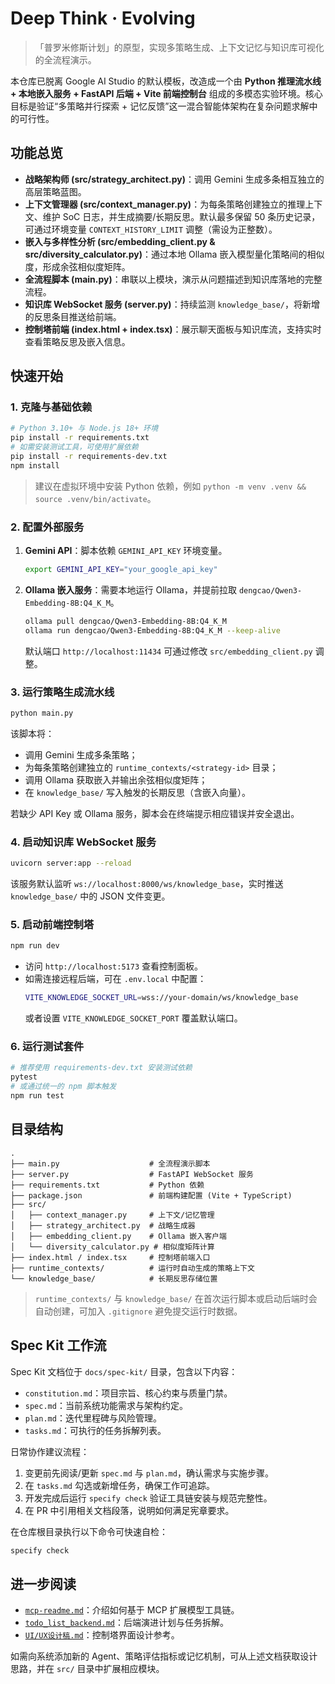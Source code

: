 # Deep Think · Evolving

> 「普罗米修斯计划」的原型，实现多策略生成、上下文记忆与知识库可视化的全流程演示。

本仓库已脱离 Google AI Studio 的默认模板，改造成一个由 **Python 推理流水线 + 本地嵌入服务 + FastAPI 后端 + Vite 前端控制台** 组成的多模态实验环境。核心目标是验证“多策略并行探索 + 记忆反馈”这一混合智能体架构在复杂问题求解中的可行性。

## 功能总览

- **战略架构师 (src/strategy_architect.py)**：调用 Gemini 生成多条相互独立的高层策略蓝图。
- **上下文管理器 (src/context_manager.py)**：为每条策略创建独立的推理上下文、维护 SoC 日志，并生成摘要/长期反思。默认最多保留 50 条历史记录，可通过环境变量 `CONTEXT_HISTORY_LIMIT` 调整（需设为正整数）。
- **嵌入与多样性分析 (src/embedding_client.py & src/diversity_calculator.py)**：通过本地 Ollama 嵌入模型量化策略间的相似度，形成余弦相似度矩阵。
- **全流程脚本 (main.py)**：串联以上模块，演示从问题描述到知识库落地的完整流程。
- **知识库 WebSocket 服务 (server.py)**：持续监测 `knowledge_base/`，将新增的反思条目推送给前端。
- **控制塔前端 (index.html + index.tsx)**：展示聊天面板与知识库流，支持实时查看策略反思及嵌入信息。

## 快速开始

### 1. 克隆与基础依赖

```bash
# Python 3.10+ 与 Node.js 18+ 环境
pip install -r requirements.txt
# 如需安装测试工具，可使用扩展依赖
pip install -r requirements-dev.txt
npm install
```

> 建议在虚拟环境中安装 Python 依赖，例如 `python -m venv .venv && source .venv/bin/activate`。

### 2. 配置外部服务

1. **Gemini API**：脚本依赖 `GEMINI_API_KEY` 环境变量。
   ```bash
   export GEMINI_API_KEY="your_google_api_key"
   ```
2. **Ollama 嵌入服务**：需要本地运行 Ollama，并提前拉取 `dengcao/Qwen3-Embedding-8B:Q4_K_M`。
   ```bash
   ollama pull dengcao/Qwen3-Embedding-8B:Q4_K_M
   ollama run dengcao/Qwen3-Embedding-8B:Q4_K_M --keep-alive
   ```
   默认端口 `http://localhost:11434` 可通过修改 `src/embedding_client.py` 调整。

### 3. 运行策略生成流水线

```bash
python main.py
```

该脚本将：
- 调用 Gemini 生成多条策略；
- 为每条策略创建独立的 `runtime_contexts/<strategy-id>` 目录；
- 调用 Ollama 获取嵌入并输出余弦相似度矩阵；
- 在 `knowledge_base/` 写入触发的长期反思（含嵌入向量）。

若缺少 API Key 或 Ollama 服务，脚本会在终端提示相应错误并安全退出。

### 4. 启动知识库 WebSocket 服务

```bash
uvicorn server:app --reload
```

该服务默认监听 `ws://localhost:8000/ws/knowledge_base`，实时推送 `knowledge_base/` 中的 JSON 文件变更。

### 5. 启动前端控制塔

```bash
npm run dev
```

- 访问 `http://localhost:5173` 查看控制面板。
- 如需连接远程后端，可在 `.env.local` 中配置：
  ```bash
  VITE_KNOWLEDGE_SOCKET_URL=wss://your-domain/ws/knowledge_base
  ```
  或者设置 `VITE_KNOWLEDGE_SOCKET_PORT` 覆盖默认端口。

### 6. 运行测试套件

```bash
# 推荐使用 requirements-dev.txt 安装测试依赖
pytest
# 或通过统一的 npm 脚本触发
npm run test
```

## 目录结构

```text
.
├── main.py                    # 全流程演示脚本
├── server.py                  # FastAPI WebSocket 服务
├── requirements.txt           # Python 依赖
├── package.json               # 前端构建配置 (Vite + TypeScript)
├── src/
│   ├── context_manager.py     # 上下文/记忆管理
│   ├── strategy_architect.py  # 战略生成器
│   ├── embedding_client.py    # Ollama 嵌入客户端
│   └── diversity_calculator.py # 相似度矩阵计算
├── index.html / index.tsx     # 控制塔前端入口
├── runtime_contexts/          # 运行时自动生成的策略上下文
└── knowledge_base/            # 长期反思存储位置
```

> `runtime_contexts/` 与 `knowledge_base/` 在首次运行脚本或启动后端时会自动创建，可加入 `.gitignore` 避免提交运行时数据。

## Spec Kit 工作流

Spec Kit 文档位于 `docs/spec-kit/` 目录，包含以下内容：
- `constitution.md`：项目宗旨、核心约束与质量门禁。
- `spec.md`：当前系统功能需求与架构约定。
- `plan.md`：迭代里程碑与风险管理。
- `tasks.md`：可执行的任务拆解列表。

日常协作建议流程：
1. 变更前先阅读/更新 `spec.md` 与 `plan.md`，确认需求与实施步骤。
2. 在 `tasks.md` 勾选或新增任务，确保工作可追踪。
3. 开发完成后运行 `specify check` 验证工具链安装与规范完整性。
4. 在 PR 中引用相关文档段落，说明如何满足宪章要求。

在仓库根目录执行以下命令可快速自检：
```bash
specify check
```

## 进一步阅读

- [`mcp-readme.md`](./mcp-readme.md)：介绍如何基于 MCP 扩展模型工具链。
- [`todo_list_backend.md`](./todo_list_backend.md)：后端演进计划与任务拆解。
- [`UI/UX设计稿.md`](./UI/UX设计稿.md)：控制塔界面设计参考。

如需向系统添加新的 Agent、策略评估指标或记忆机制，可从上述文档获取设计思路，并在 `src/` 目录中扩展相应模块。
